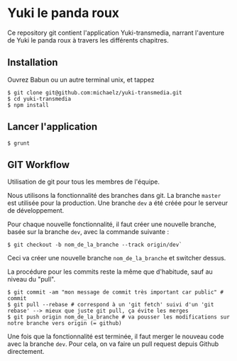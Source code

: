 # Yuki le panda roux

Ce repository git contient l'application Yuki-transmedia, narrant l'aventure de Yuki le panda roux à travers les différents chapitres.

## Installation

Ouvrez Babun ou un autre terminal unix, et tappez

```
$ git clone git@github.com:michaelz/yuki-transmedia.git
$ cd yuki-transmedia
$ npm install
```

## Lancer l'application

```
$ grunt
```

## GIT Workflow

Utilisation de git pour tous les membres de l'équipe.

Nous utilisons la fonctionnalité des branches dans git. La branche `master` est utilisée pour la production. Une branche `dev` a été créée pour le serveur de développement. 

Pour chaque nouvelle fonctionnalité, il faut créer une nouvelle branche, basée sur la branche `dev`, avec la commande suivante : 

```
$ git checkout -b nom_de_la_branche --track origin/dev`
```
Ceci va créer une nouvelle branche `nom_de_la_branche` et switcher dessus.

La procédure pour les commits reste la même que d'habitude, sauf au niveau du "pull".


```
$ git commit -am "mon message de commit très important car public" # commit 
$ git pull --rebase # correspond à un 'git fetch' suivi d'un 'git rebase' --> mieux que juste git pull, ça évite les merges
$ git push origin nom_de_la_branche # va pousser les modifications sur notre branche vers origin (= github)
```

Une fois que la fonctionnalité est terminée, il faut merger le nouveau code avec la branche `dev`.  Pour cela, on va faire un pull request depuis Github directement.
